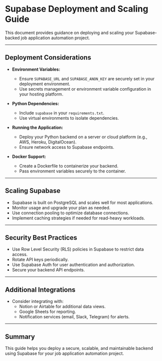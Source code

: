 # Supabase Deployment and Scaling Guide

This document provides guidance on deploying and scaling your Supabase-backed job application automation project.

---

## Deployment Considerations

- **Environment Variables:**
  - Ensure `SUPABASE_URL` and `SUPABASE_ANON_KEY` are securely set in your deployment environment.
  - Use secrets management or environment variable configuration in your hosting platform.

- **Python Dependencies:**
  - Include `supabase` in your `requirements.txt`.
  - Use virtual environments to isolate dependencies.

- **Running the Application:**
  - Deploy your Python backend on a server or cloud platform (e.g., AWS, Heroku, DigitalOcean).
  - Ensure network access to Supabase endpoints.

- **Docker Support:**
  - Create a Dockerfile to containerize your backend.
  - Pass environment variables securely to the container.

---

## Scaling Supabase

- Supabase is built on PostgreSQL and scales well for most applications.
- Monitor usage and upgrade your plan as needed.
- Use connection pooling to optimize database connections.
- Implement caching strategies if needed for read-heavy workloads.

---

## Security Best Practices

- Use Row Level Security (RLS) policies in Supabase to restrict data access.
- Rotate API keys periodically.
- Use Supabase Auth for user authentication and authorization.
- Secure your backend API endpoints.

---

## Additional Integrations

- Consider integrating with:
  - Notion or Airtable for additional data views.
  - Google Sheets for reporting.
  - Notification services (email, Slack, Telegram) for alerts.

---

## Summary

This guide helps you deploy a secure, scalable, and maintainable backend using Supabase for your job application automation project.
